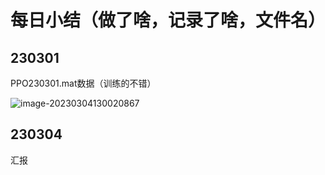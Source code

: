 # 每日小结（做了啥，记录了啥，文件名）

## 230301

PPO230301.mat数据（训练的不错）

![image-20230304130020867](https://cdn.jsdelivr.net/gh/So1omonintrouble/gitpush/image/image-20230304130020867.png)

## 230304 

汇报